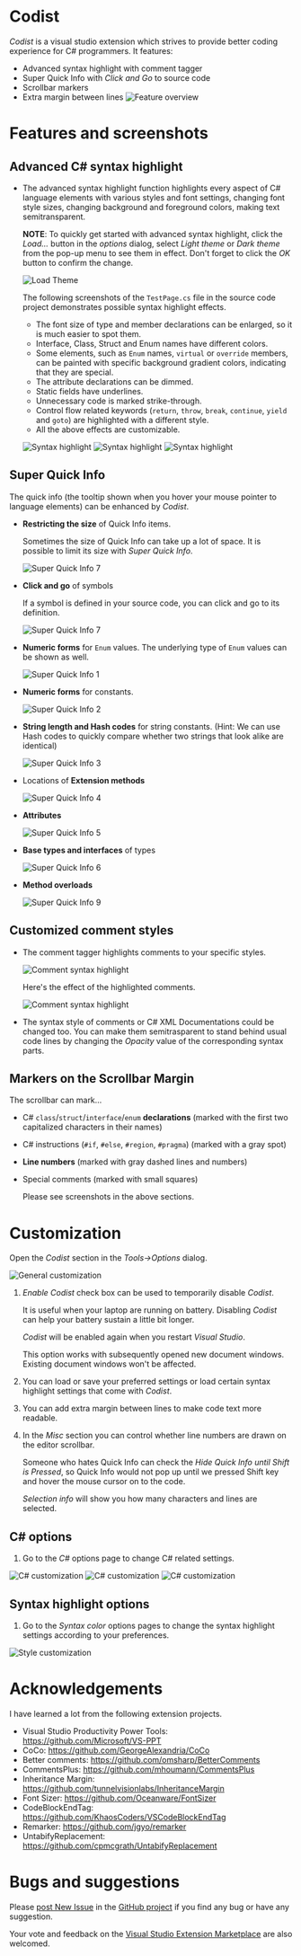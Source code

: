 # Codist
*Codist* is a visual studio extension which strives to provide better coding experience for C# programmers. It features:
* Advanced syntax highlight with comment tagger
* Super Quick Info with *Click and Go* to source code
* Scrollbar markers
* Extra margin between lines
  ![Feature overview](doc/preview.png)

# Features and screenshots

## Advanced C# syntax highlight
* The advanced syntax highlight function highlights every aspect of C# language elements with various styles and font settings, changing font style sizes, changing background and foreground colors, making text semitransparent.

  **NOTE**: To quickly get started with advanced syntax highlight, click the *Load...* button in the *options* dialog, select *Light theme* or *Dark theme* from the pop-up menu to see them in effect. Don't forget to click the *OK* button to confirm the change.

  ![Load Theme](doc/load-theme.png)

  The following screenshots of the `TestPage.cs` file in the source code project demonstrates possible syntax highlight effects.

  * The font size of type and member declarations can be enlarged, so it is much easier to spot them.
  * Interface, Class, Struct and Enum names have different colors.
  * Some elements, such as `Enum` names, `virtual` or `override` members, can be painted with specific background gradient colors, indicating that they are special.
  * The attribute declarations can be dimmed.
  * Static fields have underlines.
  * Unnecessary code is marked strike-through.
  * Control flow related keywords (`return`, `throw`, `break`, `continue`, `yield` and `goto`) are highlighted with a different style.
  * All the above effects are customizable.
 
  ![Syntax highlight](doc/highlight1.png)
  ![Syntax highlight](doc/highlight2.png)
  ![Syntax highlight](doc/highlight3.png)

## Super Quick Info

The quick info (the tooltip shown when you hover your mouse pointer to language elements) can be enhanced by *Codist*.

* **Restricting the size** of Quick Info items. 

    Sometimes the size of Quick Info can take up a lot of space. It is possible to limit its size with *Super Quick Info*.

  ![Super Quick Info 7](doc/super-quick-info-7.png)

* **Click and go** of symbols

	If a symbol is defined in your source code, you can click and go to its definition.

  ![Super Quick Info 7](doc/super-quick-info-8.png)

* **Numeric forms** for `Enum` values. The underlying type of `Enum` values can be shown as well.

  ![Super Quick Info 1](doc/super-quick-info-1.png)

* **Numeric forms** for constants.

  ![Super Quick Info 2](doc/super-quick-info-2.png)

* **String length and Hash codes** for string constants. (Hint: We can use Hash codes to quickly compare whether two strings that look alike are identical)

  ![Super Quick Info 3](doc/super-quick-info-3.png)

* Locations of **Extension methods**

  ![Super Quick Info 4](doc/super-quick-info-4.png)

* **Attributes**

  ![Super Quick Info 5](doc/super-quick-info-5.png)

* **Base types and interfaces** of types

  ![Super Quick Info 6](doc/super-quick-info-6.png)

* **Method overloads**

  ![Super Quick Info 9](doc/super-quick-info-9.png)

## Customized comment styles
* The comment tagger highlights comments to your specific styles.

  ![Comment syntax highlight](doc/comment-tagger-options.png)

  Here's the effect of the highlighted comments.

  ![Comment syntax highlight](doc/syntax-highlight-comments.png)

* The syntax style of comments or C# XML Documentations could be changed too. You can make them semitrasparent to stand behind usual code lines by changing the *Opacity* value of the corresponding syntax parts.

## Markers on the Scrollbar Margin

The scrollbar can mark...

* C# `class`/`struct`/`interface`/`enum` **declarations** (marked with the first two capitalized characters in their names)
* C# instructions (`#if`, `#else`, `#region`, `#pragma`) (marked with a gray spot)
* **Line numbers** (marked with gray dashed lines and numbers)
* Special comments (marked with small squares)

  Please see screenshots in the above sections.


# Customization
  Open the *Codist* section in the *Tools->Options* dialog.

  ![General customization](doc/general-options.png)
1. *Enable Codist* check box can be used to temporarily disable *Codist*.

   It is useful when your laptop are running on battery. Disabling *Codist* can help your battery sustain a little bit longer.

   *Codist* will be enabled again when you restart *Visual Studio*.

   This option works with subsequently opened new document windows. Existing document windows won't be affected.

2. You can load or save your preferred settings or load certain syntax highlight settings that come with *Codist*.

3. You can add extra margin between lines to make code text more readable.

4. In the *Misc* section you can control whether line numbers are drawn on the editor scrollbar.

   Someone who hates Quick Info can check the *Hide Quick Info until Shift is Pressed*, so Quick Info would not pop up until we pressed Shift key and hover the mouse cursor on to the code.

   *Selection info* will show you how many characters and lines are selected.

## C# options

1. Go to the *C#* options page to change C# related settings.

  ![C# customization](doc/csharp-options.png)
  ![C# customization](doc/csharp-options-2.png)
  ![C# customization](doc/csharp-options-3.png)

## Syntax highlight options

1. Go to the *Syntax color* options pages to change the syntax highlight settings according to your preferences.

  ![Style customization](doc/syntax-highlight.png)

# Acknowledgements
I have learned a lot from the following extension projects.
* Visual Studio Productivity Power Tools: https://github.com/Microsoft/VS-PPT
* CoCo: https://github.com/GeorgeAlexandria/CoCo
* Better comments: https://github.com/omsharp/BetterComments
* CommentsPlus: https://github.com/mhoumann/CommentsPlus
* Inheritance Margin: https://github.com/tunnelvisionlabs/InheritanceMargin
* Font Sizer: https://github.com/Oceanware/FontSizer
* CodeBlockEndTag: https://github.com/KhaosCoders/VSCodeBlockEndTag
* Remarker: https://github.com/jgyo/remarker
* UntabifyReplacement: https://github.com/cpmcgrath/UntabifyReplacement

# Bugs and suggestions
Please [post New Issue](https://github.com/wmjordan/Codist/issues) in the [GitHub project](https://github.com/wmjordan/Codist) if you find any bug or have any suggestion.

Your vote and feedback on the [Visual Studio Extension Marketplace](https://marketplace.visualstudio.com/items?itemName=wmj.Codist) are also welcomed.
